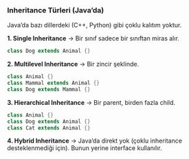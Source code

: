 ### Inheritance Türleri (Java’da)

Java’da bazı dillerdeki (C++, Python) gibi çoklu kalıtım yoktur.

**1. Single Inheritance** → Bir sınıf sadece bir sınıftan miras alır.
```java
class Dog extends Animal {}
```

**2. Multilevel Inheritance** → Bir zincir şeklinde.
```java
class Animal {}
class Mammal extends Animal {}
class Dog extends Mammal {}
```


**3. Hierarchical Inheritance** → Bir parent, birden fazla child.
```java
class Animal {}
class Dog extends Animal {}
class Cat extends Animal {}
```

**4. Hybrid Inheritance** → Java’da direkt yok (çoklu inheritance desteklenmediği için). Bunun yerine interface kullanılır.